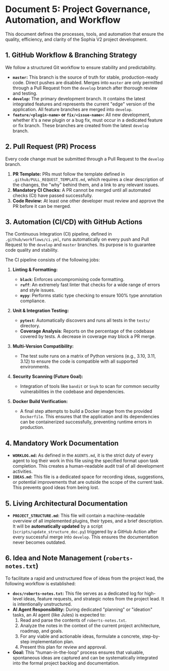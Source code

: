 # Document 5: Project Governance, Automation, and Workflow

This document defines the processes, tools, and automation that ensure the quality, efficiency, and clarity of the Sophia V2 project development.

## 1. GitHub Workflow & Branching Strategy

We follow a structured Git workflow to ensure stability and predictability.

*   **`master`:** This branch is the source of truth for stable, production-ready code. Direct pushes are disabled. Merges into `master` are only permitted through a Pull Request from the `develop` branch after thorough review and testing.
*   **`develop`:** The primary development branch. It contains the latest integrated features and represents the current "edge" version of the application. All feature branches are merged into `develop`.
*   **`feature/<plugin-name>` or `fix/<issue-name>`:** All new development, whether it's a new plugin or a bug fix, must occur in a dedicated feature or fix branch. These branches are created from the latest `develop` branch.

## 2. Pull Request (PR) Process

Every code change must be submitted through a Pull Request to the `develop` branch.

1.  **PR Template:** PRs must follow the template defined in `.github/PULL_REQUEST_TEMPLATE.md`, which requires a clear description of the changes, the "why" behind them, and a link to any relevant issues.
2.  **Mandatory CI Checks:** A PR cannot be merged until all automated checks (CI) have passed successfully.
3.  **Code Review:** At least one other developer must review and approve the PR before it can be merged.

## 3. Automation (CI/CD) with GitHub Actions

The Continuous Integration (CI) pipeline, defined in `.github/workflows/ci.yml`, runs automatically on every push and Pull Request to the `develop` and `master` branches. Its purpose is to guarantee code quality and stability.

The CI pipeline consists of the following jobs:

1.  **Linting & Formatting:**
    *   **`black`**: Enforces uncompromising code formatting.
    *   **`ruff`**: An extremely fast linter that checks for a wide range of errors and style issues.
    *   **`mypy`**: Performs static type checking to ensure 100% type annotation compliance.

2.  **Unit & Integration Testing:**
    *   **`pytest`**: Automatically discovers and runs all tests in the `tests/` directory.
    *   **Coverage Analysis**: Reports on the percentage of the codebase covered by tests. A decrease in coverage may block a PR merge.

3.  **Multi-Version Compatibility:**
    *   The test suite runs on a matrix of Python versions (e.g., 3.10, 3.11, 3.12) to ensure the code is compatible with all supported environments.

4.  **Security Scanning (Future Goal):**
    *   Integration of tools like `bandit` or `Snyk` to scan for common security vulnerabilities in the codebase and dependencies.

5.  **Docker Build Verification:**
    *   A final step attempts to build a Docker image from the provided `Dockerfile`. This ensures that the application and its dependencies can be containerized successfully, preventing runtime errors in production.

## 4. Mandatory Work Documentation

*   **`WORKLOG.md`:** As defined in the `AGENTS.md`, it is the strict duty of every agent to log their work in this file using the specified format upon task completion. This creates a human-readable audit trail of all development activities.
*   **`IDEAS.md`:** This file is a dedicated space for recording ideas, suggestions, or potential improvements that are outside the scope of the current task. This prevents good ideas from being lost.

## 5. Living Architectural Documentation

*   **`PROJECT_STRUCTURE.md`:** This file will contain a machine-readable overview of all implemented plugins, their types, and a brief description. It will be **automatically updated** by a script (`scripts/update_structure_doc.py`) triggered by a GitHub Action after every successful merge into `develop`. This ensures the documentation never becomes outdated.

## 6. Idea and Note Management (`roberts-notes.txt`)

To facilitate a rapid and unstructured flow of ideas from the project lead, the following workflow is established:

*   **`docs/roberts-notes.txt`:** This file serves as a dedicated log for high-level ideas, feature requests, and strategic notes from the project lead. It is intentionally unstructured.
*   **AI Agent Responsibility:** During dedicated "planning" or "ideation" tasks, an AI agent (like Jules) is expected to:
    1.  Read and parse the contents of `roberts-notes.txt`.
    2.  Analyze the notes in the context of the current project architecture, roadmap, and goals.
    3.  For any viable and actionable ideas, formulate a concrete, step-by-step implementation plan.
    4.  Present this plan for review and approval.
*   **Goal:** This "human-in-the-loop" process ensures that valuable, spontaneous ideas are captured and can be systematically integrated into the formal project backlog and documentation.
